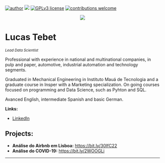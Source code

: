 [![author](https://img.shields.io/badge/author-carlosfab-red.svg)](https://www.linkedin.com/in/carlosfab) [![](https://img.shields.io/badge/python-3.7+-blue.svg)](https://www.python.org/downloads/release/python-365/) [![GPLv3 license](https://img.shields.io/badge/License-GPLv3-blue.svg)](http://perso.crans.org/besson/LICENSE.html) [![contributions welcome](https://img.shields.io/badge/contributions-welcome-brightgreen.svg?style=flat)](https://github.com/carlosfab/data_science/issues)

<p align="center">
  <img src=imagem projetos.png>
</p>

# Lucas Tebet
<sub>*Lead Data Scientist*</sub>

Professional with experience in national and multinational companies, in pulp and paper, automotive, industrial automation and technology segments. 

Graduated in Mechanical Engineering in Instituto Mauá de Tecnologia and a graduate course in Insper with a Marketing specialization. On going courses focused on programming and Data Science, such as Pyhton and SQL.

Avanced English, intermediate Spanish and basic German.

**Links:**
* [LinkedIn](https://www.linkedin.com/in/lucas-tebet-234826117/)


## Projects:

* **Análise do Airbnb em Lisboa:** https://bit.ly/30IfC22
* **Análise do COVID-19:** https://bit.ly/2WOOGLi
---




